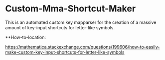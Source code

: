 # Custom-Mma-Shortcut-Maker
This is an automated custom key mapparser for the creation of a massive amount of key-input shortcuts for letter-like symbols.

**How-to-location:

https://mathematica.stackexchange.com/questions/199606/how-to-easily-make-custom-key-input-shortcuts-for-letter-like-symbols
